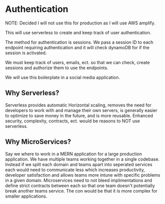 # Authentication

NOTE: Decided I will not use this for production as I will use AWS amplify. 

This will use serverless to create and keep track of user authentication. 

The method for authentication is sessions. We pass a session ID to each endpoint requiring authentication and it will check dynamoDB for if the session is activated. 

We must keep track of users, emails, ect. so that we can check, create sessions and authorize them to use the endpoints. 

We will use this boilerplate in a social media application. 

## Why Serverless?

Serverless provides automatic Horizontal scaling, removes the need for developers to work with and manage their own servers, is generally easier to optimize to save money in the future, and is more reusable. Enhanced security, complexity, contracts, ect. would be reasons to NOT use serverless. 

## Why MicroServices?

Say we where to work in a MERN application for a large production application. We have multiple teams working together in a single codebase. Instead if we split each domain and teams apart into seperated services each would need to communicate less which increases productivity, developer satisfaction and allows teams more intune with specific problems in a given domain. Microservices need to not bleed implimentations and define strict contracts between each so that one team doesn't potentially break another teams service. The con would be that it is more complex for smaller applications. 
